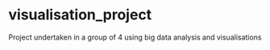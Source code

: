# visualisation_project
Project undertaken in a group of 4 using big data analysis and visualisations
